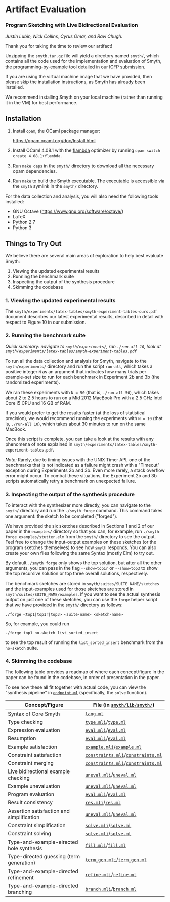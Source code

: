# Artifact Evaluation

### Program Sketching with Live Bidirectional Evaluation

_Justin Lubin, Nick Collins, Cyrus Omar, and Ravi Chugh._

Thank you for taking the time to review our artifact!

Unzipping the `smyth.tar.gz` file will yield a directory named `smyth/`, which
contains all the code used for the implementation and evaluation of Smyth, the
programming-by-example tool detailed in our ICFP submission.

If you are using the virtual machine image that we have provided, then please
skip the installation instructions, as Smyth has already been installed.

We recommend installing Smyth on your local machine (rather than running it in
the VM) for best performance.

## Installation

1. Install `opam`, the OCaml package manager:

     https://opam.ocaml.org/doc/Install.html

2. Install OCaml 4.08.1 with the
   [flambda](https://caml.inria.fr/pub/docs/manual-ocaml/flambda.html)
   optimizer by running `opam switch create 4.08.1+flambda`.

3. Run `make deps` in the `smyth/` directory to download all the necessary opam
   dependencies.

4. Run `make` to build the Smyth executable. The executable is accessible via
   the `smyth` symlink in the `smyth/` directory.

For the data collection and analysis, you will also need the following tools
installed:

  - GNU Octave (https://www.gnu.org/software/octave/)
  - LaTeX
  - Python 2.7
  - Python 3

## Things to Try Out

We believe there are several main areas of exploration to help best evaluate
Smyth:

1. Viewing the updated experimental results
2. Running the benchmark suite
3. Inspecting the output of the synthesis procedure
4. Skimming the codebase

### 1. Viewing the updated experimental results

The `smyth/experiments/latex-tables/smyth-experiment-tables-ours.pdf` document
describes our latest experimental results, described in detail with respect to
Figure 10 in our submission.

### 2. Running the benchmark suite

_*Quick summary*: navigate to `smyth/experiments/`, run `./run-all 10`, look at
`smyth/experiments/latex-tables/smyth-experiment-tables.pdf`_

To run all the data collection and analysis for Smyth, navigate to the
`smyth/experiments/` directory and run the script `run-all`, which takes a
positive integer `N` as an argument that indicates how many trials per
example-set size to run for each benchmark in Experiment 2b and 3b (the
randomized experiments).

We ran these experiments with `N = 50` (that is, `./run-all 50`), which takes
about 2 to 2.5 hours to run on a Mid 2012 MacBook Pro with a 2.5 GHz Intel Core
i5 CPU and 16 GB of RAM.

If you would prefer to get the results faster (at the loss of statistical
precision), we would recommend running the experiments with `N = 10` (that is,
`./run-all 10`), which takes about 30 minutes to run on the same MacBook.

Once this script is complete, you can take a look at the results with any
phenomena of note explained in
`smyth/experiments/latex-tables/smyth-experiment-tables.pdf`.

*Note:* Rarely, due to timing issues with the UNIX Timer API, one of the
benchmarks that is not indicated as a failure might crash with a "Timeout"
exception during Experiments 2b and 3b.  Even more rarely, a stack overflow
error might occur. To combat these situations, the Experiment 2b and 3b scripts
automatically retry a benchmark on unexpected failure.

### 3. Inspecting the output of the synthesis procedure

To interact with the synthesizer more directly, you can navigate to the `smyth/`
directory and run the `./smyth forge` command. This command takes one argument:
the sketch to be completed ("forged").

We have provided the six sketches described in Sections 1 and 2 of our paper in
the `examples/` directory so that you can, for example, run `./smyth forge
examples/stutter.elm` from the `smyth/` directory to see the output. Feel free
to change the input-output examples on these sketches (or the program sketches
themselves) to see how `smyth` responds. You can also create your own files
following the same Syntax (mostly Elm) to try out.

By default `./smyth forge` only shows the top solution, but after all the other
arguments, you can pass in the flag `--show=top1r` or `--show=top3` to show the
top recursive solution or top three overall solutions, respectively.

The benchmark sketches are stored in `smyth/suites/SUITE_NAME/sketches` and the
input-examples used for those sketches are stored in
`smyth/suites/SUITE_NAME/examples`. If you want to see the actual synthesis
output on just one of these sketches, you can use the `forge` helper script that
we have provided in the `smyth/` directory as follows:

  `./forge <top1|top1r|top3> <suite-name> <sketch-name>`

So, for example, you could run

  `./forge top1 no-sketch list_sorted_insert`

to see the top result of running the `list_sorted_insert` benchmark from the
`no-sketch` suite.

### 4. Skimming the codebase

The following table provides a roadmap of where each concept/figure in the paper
can be found in the codebase, in order of presentation in the paper.

To see how these all fit together with actual code, you can view the "synthesis
pipeline" in [`endpoint.ml`](smyth/lib/smyth/endpoint.ml) (specifically, the `solve`
function).

| Concept/Figure                              | File (in [`smyth/lib/smyth/`](smyth/lib/smyth/))
| ------------------------------------------- | ------------------------------
| Syntax of Core Smyth                        | [`lang.ml`](smyth/lib/smyth/lang.ml)
| Type checking                               | [`type.mli`](smyth/lib/smyth/type.mli)/[`type.ml`](smyth/lib/smyth/type.ml)
| Expression evaluation                       | [`eval.mli`](smyth/lib/smyth/eval.mli)/[`eval.ml`](smyth/lib/smyth/eval.ml)
| Resumption                                  | [`eval.mli`](smyth/lib/smyth/eval.mli)/[`eval.ml`](smyth/lib/smyth/eval.ml)
| Example satisfaction                        | [`example.mli`](smyth/lib/smyth/example.mli)/[`example.ml`](smyth/lib/smyth/example.ml)
| Constraint satisfaction                     | [`constraints.mli`](smyth/lib/smyth/constraints.mli)/[`constraints.ml`](smyth/lib/smyth/constraints.ml)
| Constraint merging                          | [`constraints.mli`](smyth/lib/smyth/constraints.mli)/[`constraints.ml`](smyth/lib/smyth/constraints.ml)
| Live bidirectional example checking         | [`uneval.mli`](smyth/lib/smyth/uneval.mli)/[`uneval.ml`](smyth/lib/smyth/uneval.ml)
| Example unevaluation                        | [`uneval.mli`](smyth/lib/smyth/uneval.mli)/[`uneval.ml`](smyth/lib/smyth/uneval.ml)
| Program evaluation                          | [`eval.mli`](smyth/lib/smyth/eval.mli)/[`eval.ml`](smyth/lib/smyth/eval.ml)
| Result consistency                          | [`res.mli`](smyth/lib/smyth/res.mli)/[`res.ml`](smyth/lib/smyth/res.ml)
| Assertion satisfaction and simplification   | [`uneval.mli`](smyth/lib/smyth/uneval.mli)/[`uneval.ml`](smyth/lib/smyth/uneval.ml)
| Constraint simplification                   | [`solve.mli`](smyth/lib/smyth/solve.mli)/[`solve.ml`](smyth/lib/smyth/solve.ml)
| Constraint solving                          | [`solve.mli`](smyth/lib/smyth/solve.mli)/[`solve.ml`](smyth/lib/smyth/solve.ml)
| Type-and-example-eirected hole synthesis    | [`fill.mli`](smyth/lib/smyth/fill.mli)/[`fill.ml`](smyth/lib/smyth/fill.ml)
| Type-directed guessing (term generation)    | [`term_gen.mli`](smyth/lib/smyth/term_gen.mli)/[`term_gen.ml`](smyth/lib/smyth/term_gen.ml)
| Type-and-example-directed refinement        | [`refine.mli`](smyth/lib/smyth/refine.mli)/[`refine.ml`](smyth/lib/smyth/refine.ml)
| Type-and-example-directed branching         | [`branch.mli`](smyth/lib/smyth/branch.mli)/[`branch.ml`](smyth/lib/smyth/branch.ml)
